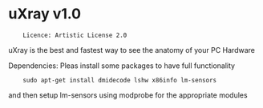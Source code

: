 uXray v1.0
=====
		Licence: Artistic License 2.0

uXray is the best and fastest way to see the anatomy of your PC Hardware

Dependencies: Pleas install some packages to have full functionality
		
		sudo apt-get install dmidecode lshw x86info lm-sensors

and then setup lm-sensors using modprobe for the appropriate modules

